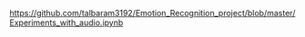 https://github.com/talbaram3192/Emotion_Recognition_project/blob/master/Experiments_with_audio.ipynb
